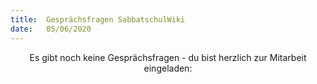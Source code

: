 ```yaml
---
title:  Gesprächsfragen SabbatschulWiki
date:   05/06/2020
---
```


<center>
Es gibt noch keine Gesprächsfragen - du bist herzlich zur Mitarbeit
eingeladen: <https://wiki.sabbatschule.at>

</center>